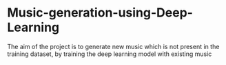 # Music-generation-using-Deep-Learning
The aim of the project is to generate new music which is not present in the training dataset,  by training the deep learning model with existing music
